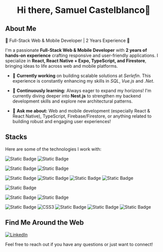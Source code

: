 <div align="center">
  <h1 align="center">Hi there, Samuel Castelblanco👋</h1>
</div>

## About Me

🚀 Full-Stack Web & Mobile Developer | 2 Years Experience 🚀

I'm a passionate **Full-Stack Web & Mobile Developer** with **2 years of hands-on experience** crafting responsive and user-friendly applications. I specialize in **React, React Native + Expo, TypeScript, and Firestore**, bringing ideas to life across web and mobile platforms.

- 🏢 **Currently working** on building scalable solutions at *Serlefin*. This experience is constantly enhancing my skills in *SQL*, *Vue.js* and *.Net*.

- 🌱 **Continuously learning:** Always eager to expand my horizons! I'm currently diving deeper into **Nest.js** to strengthen my backend development skills and explore new architectural patterns.

- 💬 **Ask me about:** Web and mobile development (especially React & React Native), TypeScript, Firebase/Firestore, or anything related to building robust and engaging user experiences!

## Stacks

Here are some of the technologies I work with:

![Static Badge](https://img.shields.io/badge/React%20Native-blue?style=for-the-badge&logo=react&logoColor=blue&logoSize=auto&labelColor=black)
![Static Badge](https://img.shields.io/badge/Expo-white?style=for-the-badge&logo=expo&logoColor=white&logoSize=auto&labelColor=black)

![Static Badge](https://img.shields.io/badge/React-blue?style=for-the-badge&logo=react&logoColor=blue&logoSize=auto&labelColor=black)
![Static Badge](https://img.shields.io/badge/Next.js-blue?style=for-the-badge&logo=next.js&logoColor=blue&logoSize=auto&labelColor=black)

![Static Badge](https://img.shields.io/badge/React%20Hook%20Form-ec5990?style=for-the-badge&logo=reacthookform&logoColor=ec5990&logoSize=auto&labelColor=black)
![Static Badge](https://img.shields.io/badge/zod-blue?style=for-the-badge&logo=zod&logoColor=blue&logoSize=auto&labelColor=black)
![Static Badge](https://img.shields.io/badge/Google%20Maps-green?style=for-the-badge&logo=googlemaps&logoColor=red&logoSize=auto&labelColor=black)
![Static Badge](https://img.shields.io/badge/Tailwind%20CSS-white?style=for-the-badge&logo=tailwindcss&logoColor=blue&logoSize=auto&labelColor=black)

![Static Badge](https://img.shields.io/badge/Express.js-white?style=for-the-badge&logo=express&logoColor=white&logoSize=auto&labelColor=black)

![Static Badge](https://img.shields.io/badge/Fireabse-yellow?style=for-the-badge&logo=firebase&logoColor=yellow&logoSize=auto&labelColor=black)
![Static Badge](https://img.shields.io/badge/MySQL-white?style=for-the-badge&logo=mysql&logoColor=blue&logoSize=auto&labelColor=black)

![Static Badge](https://img.shields.io/badge/HTML-red?style=for-the-badge&logo=html5&logoColor=red&logoSize=auto&labelColor=black)
![CSS3](https://img.shields.io/badge/css3-%231572B6.svg?style=for-the-badge&logo=css3&logoColor=white)
![Static Badge](https://img.shields.io/badge/Javascript-yellow?style=for-the-badge&logo=javascript&logoColor=yellow&logoSize=auto&labelColor=black)
![Static Badge](https://img.shields.io/badge/TYpescript-white?style=for-the-badge&logo=typescript&logoColor=blue&logoSize=auto&labelColor=black)
![Static Badge](https://img.shields.io/badge/Python-white?style=for-the-badge&logo=python&logoColor=green&logoSize=auto&labelColor=black)

## Find Me Around the Web

[![LinkedIn](https://img.shields.io/badge/linkedin-%230077B5.svg?style=for-the-badge&logo=linkedin&logoColor=white)](www.linkedin.com/in/samuel-castelblanco-dev)

Feel free to reach out if you have any questions or just want to connect!

